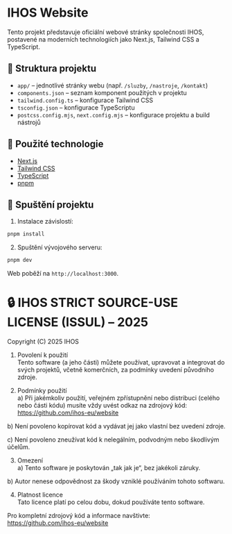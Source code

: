 # IHOS Website

Tento projekt představuje oficiální webové stránky společnosti IHOS, postavené na moderních technologiích jako Next.js, Tailwind CSS a TypeScript.

## 📁 Struktura projektu

- `app/` – jednotlivé stránky webu (např. `/sluzby`, `/nastroje`, `/kontakt`)
- `components.json` – seznam komponent použitých v projektu
- `tailwind.config.ts` – konfigurace Tailwind CSS
- `tsconfig.json` – konfigurace TypeScriptu
- `postcss.config.mjs`, `next.config.mjs` – konfigurace projektu a build nástrojů

## 🧰 Použité technologie

- [Next.js](https://nextjs.org/)
- [Tailwind CSS](https://tailwindcss.com/)
- [TypeScript](https://www.typescriptlang.org/)
- [pnpm](https://pnpm.io/)

## 🚀 Spuštění projektu

1. Instalace závislostí:

```bash
pnpm install
```

2. Spuštění vývojového serveru:

```bash
pnpm dev
```

Web poběží na `http://localhost:3000`.

# 🔒 IHOS STRICT SOURCE-USE LICENSE (ISSUL) – 2025

Copyright (C) 2025 IHOS

1. Povolení k použití  
Tento software (a jeho části) můžete používat, upravovat a integrovat do svých projektů, včetně komerčních, za podmínky uvedení původního zdroje.

2. Podmínky použití  
a) Při jakémkoliv použití, veřejném zpřístupnění nebo distribuci (celého nebo části kódu) musíte vždy uvést odkaz na zdrojový kód:  
https://github.com/ihos-eu/website

b) Není povoleno kopírovat kód a vydávat jej jako vlastní bez uvedení zdroje.

c) Není povoleno zneužívat kód k nelegálním, podvodným nebo škodlivým účelům.

3. Omezení  
a) Tento software je poskytován „tak jak je“, bez jakékoli záruky.

b) Autor nenese odpovědnost za škody vzniklé používáním tohoto softwaru.

4. Platnost licence  
Tato licence platí po celou dobu, dokud používáte tento software.

Pro kompletní zdrojový kód a informace navštivte:  
https://github.com/ihos-eu/website
